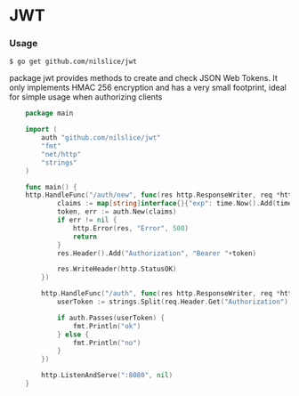 # JWT

### Usage
	$ go get github.com/nilslice/jwt

package jwt provides methods to create and check JSON Web Tokens. It only implements HMAC 256 encryption and has a very small footprint, ideal for simple usage when authorizing clients

```go
	package main

	import (
		auth "github.com/nilslice/jwt"
		"fmt"
		"net/http"
		"strings"
	)

	func main() {
	http.HandleFunc("/auth/new", func(res http.ResponseWriter, req *http.Request) {
			claims := map[string]interface{}{"exp": time.Now().Add(time.Hour * 24).Unix()}
			token, err := auth.New(claims)
			if err != nil {
				http.Error(res, "Error", 500)
				return
			}
			res.Header().Add("Authorization", "Bearer "+token)

			res.WriteHeader(http.StatusOK)
		})

		http.HandleFunc("/auth", func(res http.ResponseWriter, req *http.Request) {
			userToken := strings.Split(req.Header.Get("Authorization"), " ")[1]

			if auth.Passes(userToken) {
				fmt.Println("ok")
			} else {
				fmt.Println("no")
			}
		})

		http.ListenAndServe(":8080", nil)
	}
```
